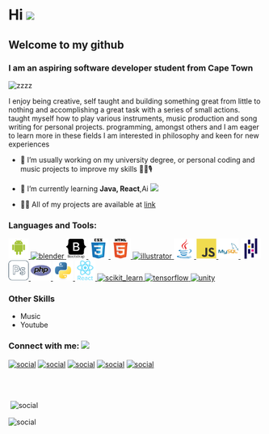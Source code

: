 
<!--
**JoshuaTwigg/JoshuaTwigg** is a ✨ _special_ ✨ repository because its `README.md` (this file) appears on your GitHub profile.
-->

<h1 align="left">Hi <img src="https://github.com/rajput2107/rajput2107/blob/master/Assets/Hi.gif" width="29px", I'm Josh</h1>
<h2 align="left">Welcome to my github</h2>
<h3 align="left">I am an aspiring software developer student from Cape Town</h3>

![zzzz](https://github.com/JoshuaTwigg/JoshuaTwigg/assets/105489684/44d7a419-b265-4ca7-89c8-9f9dd2ff7b49)

<p>I enjoy being creative, self taught and building something great from little to nothing and accomplishing a great task with a series of small actions.
taught myself how to play various instruments, music production and song writing for personal projects. programming, amongst others and I am eager to learn more
in these fields I am interested in philosophy and keen for new experiences</p>

- 🔭 I’m usually working on my university degree, or personal coding and music projects to improve my skills :guitar::musical_score::studio_microphone:

- 🌱 I’m currently learning **Java, React**,Ai <img src="https://media.giphy.com/media/WUlplcMpOCEmTGBtBW/giphy.gif" width="30"> 

- 👨‍💻 All of my projects are available at [link](link)                                


<h3 align="left">Languages and Tools:</h3>
<p align="left"> <a href="https://developer.android.com" target="_blank" rel="noreferrer"> <img src="https://raw.githubusercontent.com/devicons/devicon/master/icons/android/android-original-wordmark.svg" alt="android" width="40" height="40"/> </a> <a href="https://www.blender.org/" target="_blank" rel="noreferrer"> <img src="https://download.blender.org/branding/community/blender_community_badge_white.svg" alt="blender" width="40" height="40"/> </a> <a href="https://getbootstrap.com" target="_blank" rel="noreferrer"> <img src="https://raw.githubusercontent.com/devicons/devicon/master/icons/bootstrap/bootstrap-plain-wordmark.svg" alt="bootstrap" width="40" height="40"/> </a> <a href="https://www.w3schools.com/css/" target="_blank" rel="noreferrer"> <img src="https://raw.githubusercontent.com/devicons/devicon/master/icons/css3/css3-original-wordmark.svg" alt="css3" width="40" height="40"/> </a> <a href="https://www.w3.org/html/" target="_blank" rel="noreferrer"> <img src="https://raw.githubusercontent.com/devicons/devicon/master/icons/html5/html5-original-wordmark.svg" alt="html5" width="40" height="40"/> </a> <a href="https://www.adobe.com/in/products/illustrator.html" target="_blank" rel="noreferrer"> <img src="https://www.vectorlogo.zone/logos/adobe_illustrator/adobe_illustrator-icon.svg" alt="illustrator" width="40" height="40"/> </a> <a href="https://www.java.com" target="_blank" rel="noreferrer"> <img src="https://raw.githubusercontent.com/devicons/devicon/master/icons/java/java-original.svg" alt="java" width="40" height="40"/> </a> <a href="https://developer.mozilla.org/en-US/docs/Web/JavaScript" target="_blank" rel="noreferrer"> <img src="https://raw.githubusercontent.com/devicons/devicon/master/icons/javascript/javascript-original.svg" alt="javascript" width="40" height="40"/> </a> <a href="https://www.mysql.com/" target="_blank" rel="noreferrer"> <img src="https://raw.githubusercontent.com/devicons/devicon/master/icons/mysql/mysql-original-wordmark.svg" alt="mysql" width="40" height="40"/> </a> <a href="https://pandas.pydata.org/" target="_blank" rel="noreferrer"> <img src="https://raw.githubusercontent.com/devicons/devicon/2ae2a900d2f041da66e950e4d48052658d850630/icons/pandas/pandas-original.svg" alt="pandas" width="40" height="40"/> </a> <a href="https://www.photoshop.com/en" target="_blank" rel="noreferrer"> <img src="https://raw.githubusercontent.com/devicons/devicon/master/icons/photoshop/photoshop-line.svg" alt="photoshop" width="40" height="40"/> </a> <a href="https://www.php.net" target="_blank" rel="noreferrer"> <img src="https://raw.githubusercontent.com/devicons/devicon/master/icons/php/php-original.svg" alt="php" width="40" height="40"/> </a> <a href="https://www.python.org" target="_blank" rel="noreferrer"> <img src="https://raw.githubusercontent.com/devicons/devicon/master/icons/python/python-original.svg" alt="python" width="40" height="40"/> </a> <a href="https://reactjs.org/" target="_blank" rel="noreferrer"> <img src="https://raw.githubusercontent.com/devicons/devicon/master/icons/react/react-original-wordmark.svg" alt="react" width="40" height="40"/> </a> <a href="https://scikit-learn.org/" target="_blank" rel="noreferrer"> <img src="https://upload.wikimedia.org/wikipedia/commons/0/05/Scikit_learn_logo_small.svg" alt="scikit_learn" width="40" height="40"/> </a> <a href="https://www.tensorflow.org" target="_blank" rel="noreferrer"> <img src="https://www.vectorlogo.zone/logos/tensorflow/tensorflow-icon.svg" alt="tensorflow" width="40" height="40"/> </a> <a href="https://unity.com/" target="_blank" rel="noreferrer"> <img src="https://www.vectorlogo.zone/logos/unity3d/unity3d-icon.svg" alt="unity" width="40" height="40"/> </a> </p>

<h3 align="left">Other Skills</h3>

- Music
- Youtube
  
<h3 align="left">Connect with me: <img src="https://media.giphy.com/media/VgCDAzcKvsR6OM0uWg/giphy.gif" width="50"></h3> 
<p align="left">
<a href="https://www.linkedin.com/in/josh-twigg-b61443267" target="_blank"><img align="center" src="https://raw.githubusercontent.com/rahuldkjain/github-profile-readme-generator/master/src/images/icons/Social/linked-in-alt.svg" alt="social" height="30" width="40" /></a>
<a href="https://stackoverflow.com/users/social" target="blank"><img align="center" src="https://raw.githubusercontent.com/rahuldkjain/github-profile-readme-generator/master/src/images/icons/Social/stack-overflow.svg" alt="social" height="30" width="40" /></a>
<a href="https://fb.com/social" target="blank"><img align="center" src="https://raw.githubusercontent.com/rahuldkjain/github-profile-readme-generator/master/src/images/icons/Social/facebook.svg" alt="social" height="30" width="40" /></a>
<a href="https://www.youtube.com/c/social" target="blank"><img align="center" src="https://raw.githubusercontent.com/rahuldkjain/github-profile-readme-generator/master/src/images/icons/Social/youtube.svg" alt="social" height="30" width="40" /></a>
<a href="https://www.leetcode.com/social" target="blank"><img align="center" src="https://raw.githubusercontent.com/rahuldkjain/github-profile-readme-generator/master/src/images/icons/Social/leet-code.svg" alt="social" height="30" width="40" /></a>
</p>
<br>
<br>





<p>&nbsp;<img align="center" src="https://github-readme-stats.vercel.app/api?username=social&show_icons=true&locale=en" alt="social" /></p>

<p><img align="center" src="https://github-readme-streak-stats.herokuapp.com/?user=social&" alt="social" /></p>





